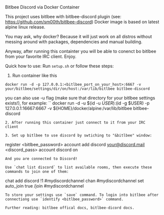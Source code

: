 Bitlbee Discord via Docker Container 

This project uses bitlbee with bitlbee-discord plugin (see: https://github.com/sm00th/bitlbee-discord)
Docker image is based on latest alpine linux release.

You may ask, why docker?
Because it will just work on all distros without messing around with packages, dependencies and manual building. 

Anyway, after running this containter you will be able to conenct bo bitlbee from your favorite IRC client. Enjoy. 

Quick how to use:
Run `setup.sh` or follow these steps:
1. Run container like this
```
docker run -d -p 127.0.0.1:<bitlbee_port_on_your_host>:6667 -v your/bitlbee/settings/dir/on/host:/var/lib/bitlbee bitlbee-discord
```
you can also use -u flag (make sure that directory for your bitlbee settings exists!), for example: 
``
docker run -d -u $(id -u $USER):$(id -g $USER) -p 127.0.0.1:16667:6667 -v ${HOME}/docker/alpine:/var/lib/bitlbee bitlbee-discord
```
2. After running this container just connect to it from your IRC client

3. Set up bitlbee to use discord by swtiching to "&bitlbee" window:
```
register <bitlbee_password>
account add discord <your@discord.mail> <discord_pass>
account discord on
```
And you are connected to Discord!

Use `chat list discord` to list available rooms, then execute these commands to join one of them:

```
  chat add discord !1 #mydiscordchannel
  chan #mydiscordchannel set auto_join true
  /join #mydiscordchannel
```
To store your settings use `save` command. To login into bitlbee after connectiong use `identify <bitlbee_password>` command.  

Further reading: bitlbee offical docs, bitlbee-dicord docs.
